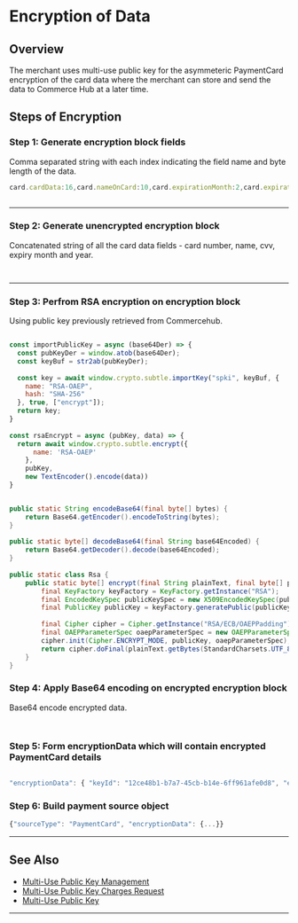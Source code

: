 
# Encryption of Data

## Overview

The merchant uses multi-use public key for the asymmeteric PaymentCard encryption of the card data where the merchant can store and send the data to Commerce Hub at a later time.    

## Steps of Encryption

### Step 1: Generate encryption block fields

Comma separated string with each index indicating the field name and byte length of the data.

```Javascript
card.cardData:16,card.nameOnCard:10,card.expirationMonth:2,card.expirationYear:4,card.securityCode:3

```
```java

```
---

### Step 2: Generate unencrypted encryption block

Concatenated string of all the card data fields - card number, name, cvv, expiry month and year.

```javascript

```
```java

```
---

### Step 3: Perfrom RSA encryption on encryption block

Using public key previously retrieved from Commercehub.

```javascript

const importPublicKey = async (base64Der) => {
  const pubKeyDer = window.atob(base64Der);
  const keyBuf = str2ab(pubKeyDer);
 
  const key = await window.crypto.subtle.importKey("spki", keyBuf, {
    name: "RSA-OAEP",
    hash: "SHA-256"
  }, true, ["encrypt"]);
  return key;
}
 
const rsaEncrypt = async (pubKey, data) => {
  return await window.crypto.subtle.encrypt({
      name: 'RSA-OAEP'
    },
    pubKey,
    new TextEncoder().encode(data))
}

```
```java

public static String encodeBase64(final byte[] bytes) {
    return Base64.getEncoder().encodeToString(bytes);
}
 
public static byte[] decodeBase64(final String base64Encoded) {
    return Base64.getDecoder().decode(base64Encoded);
}
 
public static class Rsa {
    public static byte[] encrypt(final String plainText, final byte[] publicKeyBytes) throws Exception {
        final KeyFactory keyFactory = KeyFactory.getInstance("RSA");
        final EncodedKeySpec publicKeySpec = new X509EncodedKeySpec(publicKeyBytes);
        final PublicKey publicKey = keyFactory.generatePublic(publicKeySpec);
 
        final Cipher cipher = Cipher.getInstance("RSA/ECB/OAEPPadding");
        final OAEPParameterSpec oaepParameterSpec = new OAEPParameterSpec("SHA-256", "MGF1", new MGF1ParameterSpec("SHA-256"), PSource.PSpecified.DEFAULT);
        cipher.init(Cipher.ENCRYPT_MODE, publicKey, oaepParameterSpec);
        return cipher.doFinal(plainText.getBytes(StandardCharsets.UTF_8));
    }
}
```

### Step 4: Apply Base64 encoding on encrypted encryption block

Base64 encode encrypted data.

```javascript

```
```java

```

### Step 5: Form encryptionData which will contain encrypted PaymentCard details

```Javascript

"encryptionData": { "keyId": "12ce48b1-b7a7-45cb-b14e-6ff961afe0d8", "encryptionType": "RSA", "encryptionBlock": "gYRo6dFgXFIBOsflWrjhoKtOuMgtDgB2BreC...", "encryptionTarget": "card.cardData:16,card.nameOnCard:10,card.expirationMonth:2,card.expirationYear:4,card.securityCode:3" }
```

### Step 6: Build payment source object

```javascript
{"sourceType": "PaymentCard", "encryptionData": {...}}
```
---

## See Also
- [Multi-Use Public Key Management](?path=docs/Online-Mobile-Digital/Secure-Data-Capture/Multi-Use-Public-Key/Multi-Use-Public-Key-Management.md)
- [Multi-Use Public Key Charges Request](?path=docs/Online-Mobile-Digital/Secure-Data-Capture/Multi-Use-Public-Key/Multi-Use-Public-Key-Request.md)
- [Multi-Use Public Key](?path=docs/Online-Mobile-Digital/Secure-Data-Capture/Multi-Use-Public-Key/Multi-Use-Public-Key.md)


---

